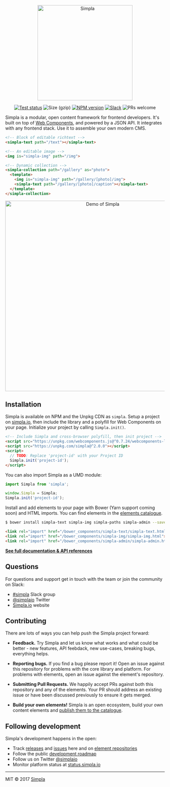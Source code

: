 <p align="center">
  <a href="https://www.simpla.io">
    <img src="https://cdn.simpla.io/img/logo/logo-wordmark.png" alt="Simpla" width="300">
  </a> 
</p>

<p align="center">
  <a href="https://travis-ci.org/simplaio/simpla"><img src="https://travis-ci.org/simplaio/simpla.svg?branch=master" alt="Test status"></a>
  <img src="http://img.badgesize.io/https://unpkg.com/simpla?compression=gzip&label=size%20(gzip)" alt="Size (gzip)">
  <a href="https://www.npmjs.com/package/simpla"><img src="https://img.shields.io/npm/v/simpla.svg" alt="NPM version"></a>
  <a href="https://slack.simpla.io"><img src="http://slack.simpla.io/badge.svg" alt="Slack"></a>
  <img src="https://img.shields.io/badge/PRs-welcome-brightgreen.svg" alt="PRs welcome"> 
</p>
 
Simpla is a modular, open content framework for frontend developers. It's built on top of [Web Components](https://webcomponents.org), and powered by a JSON API. It integrates with any frontend stack. Use it to assemble your own modern CMS.

```html
<!-- Block of editable richtext -->
<simpla-text path="/text"></simpla-text>

<!-- An editable image -->
<img is="simpla-img" path="/img">

<!-- Dynamic collection -->
<simpla-collection path="/gallery" as="photo">
  <template>
    <img is="simpla-img" path="/gallery/[photo]/img">
    <simpla-text path="/gallery/[photo]/caption"></simpla-text>
  </template>
</simpla-collection>
```

<p align="center">
  <img src="https://cdn.simpla.io/img/laptop-demo.gif" width="600" alt="Demo of Simpla">
</p>

## Installation

Simpla is available on NPM and the Unpkg CDN as `simpla`. Setup a project on [simpla.io](https://www.simpla.io), then include the library and a polyfill for Web Components on your page. Initialize your project by calling `Simpla.init()`.

```html
<!-- Include Simpla and cross-browser polyfill, then init project -->
<script src="https://unpkg.com/webcomponents.js@^0.7.24/webcomponents-lite.min.js" async></script>
<script src="https://unpkg.com/simpla@^2.0.0"></script>
<script>
  // TODO: Replace 'project-id' with your Project ID
  Simpla.init('project-id');
</script>
```

You can also import Simpla as a UMD module:

```js
import Simpla from 'simpla';

window.Simpla = Simpla;
Simpla.init('project-id');
```

Install and add elements to your page with Bower (Yarn support coming soon) and HTML imports. You can find elements in the [elements catalogue](https://www.simpla.io/elements). 

```sh
$ bower install simpla-text simpla-img simpla-paths simpla-admin --save
```

```html
<link rel="import" href="/bower_components/simpla-text/simpla-text.html">
<link rel="import" href="/bower_components/simpla-img/simpla-img.html">
<link rel="import" href="/bower_components/simpla-admin/simpla-admin.html" async>
```

**[See full documentation & API references](https://www.simpla.io/docs)**

## Questions

For questions and support get in touch with the team or join the community on Slack:

- [#simpla](https://slack.simpla.io) Slack group
- [@simplaio](https://twitter.com/simplaio) Twitter
- [Simpla.io](https://www.simpla.io) website

## Contributing

There are lots of ways you can help push the Simpla project forward:

- **Feedback.** Try Simpla and let us know what works and what could be better - new features, API feebdack, new use-cases, breaking bugs, everything helps.

- **Reporting bugs.** If you find a bug please report it! Open an issue against this repository for problems with the core library and platform. For problems with elements, open an issue against the element's repository.

- **Submitting Pull Requests.** We happily accept PRs against both this repository and any of the elements. Your PR should address an existing issue or have been discussed previously to ensure it gets merged.

- **Build your own elements!** Simpla is an open ecosystem, build your own content elements and [publish them to the catalogue](https://github.com/simplaio/simpla-elements/#publishing-your-element).

## Following development

Simpla's development happens in the open:

- Track [releases](https://github.com/simplaio/simpla/releases) and [issues](https://github.com/simplaio/simpla/issues) here and on [element repositories](https://github.com/SimplaElements)
- Follow the public [development roadmap](https://trello.com/b/tZEZa1rN/simpla-public-roadmap)
- Follow us on Twitter [@simplaio](https://twitter.com/simplaio)
- Monitor platform status at [status.simpla.io](https://status.simpla.io)

***

MIT © 2017 [Simpla](https://www.simpla.io)
